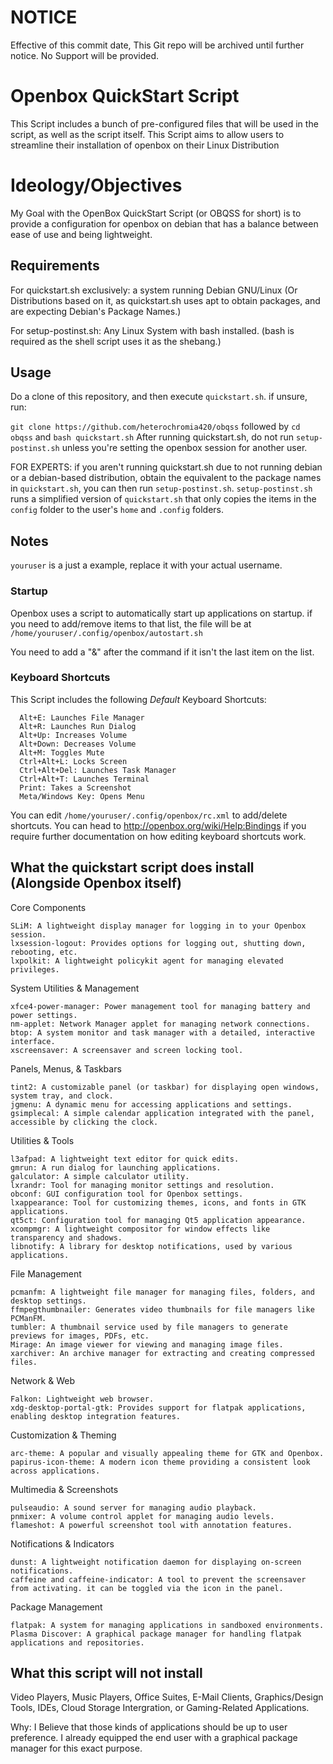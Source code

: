 # NOTICE
Effective of this commit date, This Git repo will be archived until further notice. No Support will be provided.

# Openbox QuickStart Script

This Script includes a bunch of pre-configured files that will be used in the script, as well as the script itself.
This Script aims to allow users to streamline their installation of openbox on their Linux Distribution

# Ideology/Objectives

My Goal with the OpenBox QuickStart Script (or OBQSS for short) is to provide a configuration for openbox on debian that has a balance between ease of use and being lightweight.

## Requirements

For quickstart.sh exclusively: a system running Debian GNU/Linux (Or Distributions based on it, as quickstart.sh uses apt to obtain packages, and are expecting Debian's Package Names.)

For setup-postinst.sh: Any Linux System with bash installed. (bash is required as the shell script uses it as the shebang.)

## Usage
Do a clone of this repository, and then execute `quickstart.sh`. if unsure, run:

``git clone https://github.com/heterochromia420/obqss`` followed by ``cd obqss`` and ``bash quickstart.sh``
After running quickstart.sh, do not run `setup-postinst.sh` unless you're setting the openbox session for another user.

FOR EXPERTS:
if you aren't running quickstart.sh due to not running debian or a debian-based distribution, obtain the equivalent to the package names in `quickstart.sh`, you can then run `setup-postinst.sh`.
`setup-postinst.sh` runs a simplified version of `quickstart.sh` that only copies the items in the `config` folder to the user's `home` and `.config` folders.

## Notes

`youruser` is a just a example, replace it with your actual username.

### Startup

Openbox uses a script to automatically start up applications on startup. if you need to add/remove items to that list, the file will be at `/home/youruser/.config/openbox/autostart.sh`

You need to add a "&" after the command if it isn't the last item on the list.

### Keyboard Shortcuts
This Script includes the following *Default* Keyboard Shortcuts:

```cli
  Alt+E: Launches File Manager
  Alt+R: Launches Run Dialog
  Alt+Up: Increases Volume
  Alt+Down: Decreases Volume
  Alt+M: Toggles Mute
  Ctrl+Alt+L: Locks Screen
  Ctrl+Alt+Del: Launches Task Manager
  Ctrl+Alt+T: Launches Terminal
  Print: Takes a Screenshot
  Meta/Windows Key: Opens Menu
```

You can edit `/home/youruser/.config/openbox/rc.xml` to add/delete shortcuts. You can head to http://openbox.org/wiki/Help:Bindings if you require further documentation on how editing keyboard shortcuts work.

## What the quickstart script does install (Alongside Openbox itself)

Core Components

    SLiM: A lightweight display manager for logging in to your Openbox session.
    lxsession-logout: Provides options for logging out, shutting down, rebooting, etc.
    lxpolkit: A lightweight policykit agent for managing elevated privileges.

System Utilities & Management

    xfce4-power-manager: Power management tool for managing battery and power settings.
    nm-applet: Network Manager applet for managing network connections.
    btop: A system monitor and task manager with a detailed, interactive interface.
    xscreensaver: A screensaver and screen locking tool.

Panels, Menus, & Taskbars

    tint2: A customizable panel (or taskbar) for displaying open windows, system tray, and clock.
    jgmenu: A dynamic menu for accessing applications and settings.
    gsimplecal: A simple calendar application integrated with the panel, accessible by clicking the clock.

Utilities & Tools

    l3afpad: A lightweight text editor for quick edits.
    gmrun: A run dialog for launching applications.
    galculator: A simple calculator utility.
    lxrandr: Tool for managing monitor settings and resolution.
    obconf: GUI configuration tool for Openbox settings.
    lxappearance: Tool for customizing themes, icons, and fonts in GTK applications.
    qt5ct: Configuration tool for managing Qt5 application appearance.
    xcompmgr: A lightweight compositor for window effects like transparency and shadows.
    libnotify: A library for desktop notifications, used by various applications.

File Management

    pcmanfm: A lightweight file manager for managing files, folders, and desktop settings.
    ffmpegthumbnailer: Generates video thumbnails for file managers like PCManFM.
    tumbler: A thumbnail service used by file managers to generate previews for images, PDFs, etc.
    Mirage: An image viewer for viewing and managing image files.
    xarchiver: An archive manager for extracting and creating compressed files.

Network & Web

    Falkon: Lightweight web browser.
    xdg-desktop-portal-gtk: Provides support for flatpak applications, enabling desktop integration features.

Customization & Theming

    arc-theme: A popular and visually appealing theme for GTK and Openbox.
    papirus-icon-theme: A modern icon theme providing a consistent look across applications.

Multimedia & Screenshots

    pulseaudio: A sound server for managing audio playback.
    pnmixer: A volume control applet for managing audio levels.
    flameshot: A powerful screenshot tool with annotation features.

Notifications & Indicators

    dunst: A lightweight notification daemon for displaying on-screen notifications.
    caffeine and caffeine-indicator: A tool to prevent the screensaver from activating. it can be toggled via the icon in the panel.

Package Management

    flatpak: A system for managing applications in sandboxed environments.
    Plasma Discover: A graphical package manager for handling flatpak applications and repositories.

## What this script will not install

Video Players, Music Players, Office Suites, E-Mail Clients, Graphics/Design Tools, IDEs, Cloud Storage Intergration, or Gaming-Related Applications.

Why: I Believe that those kinds of applications should be up to user preference. I already equipped the end user with a graphical package manager for this exact purpose.
